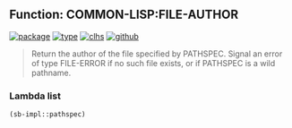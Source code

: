 ## Function: COMMON-LISP:FILE-AUTHOR
[![package](https://img.shields.io/badge/Package-COMMON--LISP-5f9ea0.svg?style=social&colorA=999999)](../) [![type](https://img.shields.io/badge/Type-Function-5f9ea0.svg?style=social&colorA=999999)](../#function) [![clhs](https://img.shields.io/badge/CLHS-FILE--AUTHOR-5f9ea0.svg?style=social&colorA=999999)](http://www.lispworks.com/documentation/HyperSpec/Body/f_file_a.htm) [![github](https://img.shields.io/badge/GitHub-View_the_source-5f9ea0.svg?style=social&colorA=999999&logo=github)](https://github.com/sbcl/sbcl/blob/master/src/code/filesys.lisp/) 

> Return the author of the file specified by PATHSPEC. Signal an
> error of type FILE-ERROR if no such file exists, or if PATHSPEC
> is a wild pathname.

### Lambda list
```cl
(sb-impl::pathspec)
```

